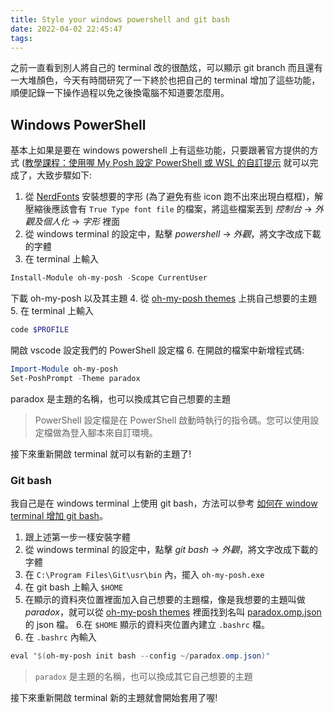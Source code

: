 ```yaml
---
title: Style your windows powershell and git bash
date: 2022-04-02 22:45:47
tags:
---
```


之前一直看到別人將自己的 terminal 改的很酷炫，可以顯示 git branch 而且還有一大堆顏色，今天有時間研究了一下終於也把自己的 terminal 增加了這些功能，順便記錄一下操作過程以免之後換電腦不知道要怎麼用。


## Windows PowerShell
基本上如果是要在 windows powershell 上有這些功能，只要跟著官方提供的方式 ([教學課程：使用喔 My Posh 設定 PowerShell 或 WSL 的自訂提示](https://docs.microsoft.com/zh-tw/windows/terminal/tutorials/custom-prompt-setup#customize-your-powershell-prompt-with-oh-my-posh) 就可以完成了，大致步驟如下:

1. 從 [NerdFonts](https://www.nerdfonts.com/font-downloads) 安裝想要的字形 (為了避免有些 icon 跑不出來出現白框框)，解壓縮後應該會有 `True Type font file` 的檔案，將這些檔案丟到 *控制台* -> *外觀及個人化* -> *字形* 裡面
2. 從 windows terminal 的設定中，點擊 *powershell* -> *外觀*，將文字改成下載的字體
3. 在 terminal 上輸入
```powershell
Install-Module oh-my-posh -Scope CurrentUser
```
下載 oh-my-posh 以及其主題
4. 從 [oh-my-posh themes](https://ohmyposh.dev/docs/themes) 上挑自己想要的主題
5. 在 terminal 上輸入
```powershell
code $PROFILE
```
開啟 vscode 設定我們的 PowerShell 設定檔
6. 在開啟的檔案中新增程式碼:
```powerShell
Import-Module oh-my-posh
Set-PoshPrompt -Theme paradox
```
paradox 是主題的名稱，也可以換成其它自己想要的主題

> PowerShell 設定檔是在 PowerShell 啟動時執行的指令碼。您可以使用設定檔做為登入腳本來自訂環境。
 
接下來重新開啟 terminal 就可以有新的主題了!

### Git bash
我自己是在 windows terminal 上使用 git bash，方法可以參考 [如何在 window terminal 增加 git bash](https://aleetsaiya.github.io/2022/01/20/window-terminal-%E5%A2%9E%E5%8A%A0-git-bash/)。

1. 跟上述第一步一樣安裝字體
2. 從 windows terminal 的設定中，點擊 *git bash* -> *外觀*，將文字改成下載的字體
3. 在 `C:\Program Files\Git\usr\bin` 內，擺入 `oh-my-posh.exe`
4. 在 git bash 上輸入 `$HOME`
5. 在顯示的資料夾位置裡面加入自己想要的主題檔，像是我想要的主題叫做 *paradox*，就可以從 [oh-my-posh themes](https://github.com/JanDeDobbeleer/oh-my-posh/tree/main/themes) 裡面找到名叫 [paradox.omp.json](https://github.com/JanDeDobbeleer/oh-my-posh/blob/main/themes/paradox.omp.json) 的 json 檔。
6.在 `$HOME` 顯示的資料夾位置內建立 `.bashrc` 檔。
7. 在 `.bashrc` 內輸入
```powershell
eval "$(oh-my-posh init bash --config ~/paradox.omp.json)"
```
> `paradox` 是主題的名稱，也可以換成其它自己想要的主題 

接下來重新開啟 terminal 新的主題就會開始套用了喔!